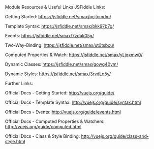 Module Resources & Useful Links
JSFiddle Links:

Getting Started: https://jsfiddle.net/smax/pcjtcmdm/

Template Syntax: https://jsfiddle.net/smax/bkk97b7g/

Events: https://jsfiddle.net/smax/7zdak05g/

Two-Way-Binding: https://jsfiddle.net/smax/ut0tsbcu/

Computed Properties & Watch: https://jsfiddle.net/smax/yLjqxmw0/

Dynamic Classes: https://jsfiddle.net/smax/gowg40ym/

Dynamic Styles: https://jsfiddle.net/smax/3rvdLq5y/

Further Links:

Official Docs - Getting Started: http://vuejs.org/guide/

Official Docs - Template Syntax: http://vuejs.org/guide/syntax.html

Official Docs - Events: http://vuejs.org/guide/events.html

Official Docs - Computed Properties & Watchers: http://vuejs.org/guide/computed.html

Official Docs - Class & Style Binding: http://vuejs.org/guide/class-and-style.html
